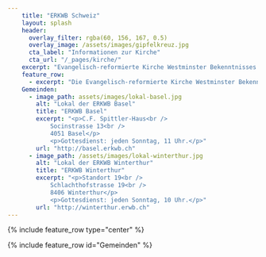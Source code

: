 ```yaml
---
    title: "ERKWB Schweiz"
    layout: splash
    header:
      overlay_filter: rgba(60, 156, 167, 0.5)
      overlay_image: /assets/images/gipfelkreuz.jpg
      cta_label: "Informationen zur Kirche"
      cta_url: "/_pages/kirche/"
    excerpt: "Evangelisch-reformierte Kirche Westminster Bekenntnisses der Schweiz"
    feature_row:
      - excerpt: "Die Evangelisch-reformierte Kirche Westminster Bekenntnisses (ERKWB) ist eine vom Staat unabhängige Kirche, deren Lehre und Arbeit sich an den alt- und neutestamentlichen Schriften der Bibel orientiert. Ziel dieser Arbeit ist es, das Evangelium von Jesus Christus überall zu bezeugen, besonders an den Orten, wo es unbekannt oder entstellt worden ist."
    Gemeinden:
      - image_path: assets/images/lokal-basel.jpg
        alt: "Lokal der ERKWB Basel"
        title: "ERKWB Basel"
        excerpt: "<p>C.F. Spittler-Haus<br />
            Socinstrasse 13<br />
            4051 Basel</p>
            <p>Gottesdienst: jeden Sonntag, 11 Uhr.</p>"
        url: "http://basel.erkwb.ch"
      - image_path: /assets/images/lokal-winterthur.jpg
        alt: "Lokal der ERKWB Winterthur"
        title: "ERKWB Winterthur"
        excerpt: "<p>Standort 19<br />
            Schlachthofstrasse 19<br />
            8406 Winterthur</p>
            <p>Gottesdienst: jeden Sonntag, 10 Uhr.</p>"
        url: "http://winterthur.erwb.ch"
---
```


{% include feature_row type="center" %}

{% include feature_row id="Gemeinden" %}
